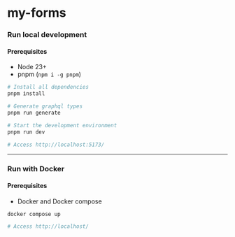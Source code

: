 # my-forms

### Run local development

#### Prerequisites

- Node 23+
- pnpm (`npm i -g pnpm`)

```bash
# Install all dependencies
pnpm install

# Generate graphql types
pnpm run generate

# Start the development environment
pnpm run dev

# Access http://localhost:5173/
```

---

### Run with Docker

#### Prerequisites

- Docker and Docker compose

```bash
docker compose up

# Access http://localhost/
```
